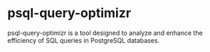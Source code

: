 # psql-query-optimizr
psql-query-optimizr is a tool designed to analyze and enhance the efficiency of SQL queries in PostgreSQL databases. 
